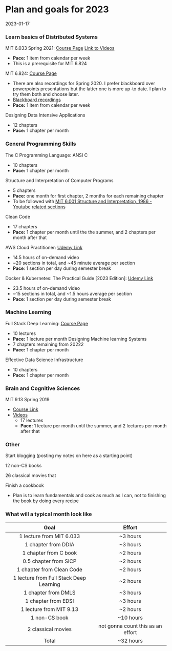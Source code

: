 # Plan and goals for 2023

2023-01-17


### Learn basics of Distributed Systems

MIT 6.033 Spring 2021: [Course Page](https://web.mit.edu/6.033/2021/wwwdocs/index.shtml) [Link to Videos](https://www.bilibili.com/video/BV12T4y1R78D/)

* **Pace:** 1 item from calendar per week
* This is a prerequisite for MIT 6.824
  

MIT 6.824: [Course Page](https://pdos.csail.mit.edu/6.824/)

* There are also recordings for Spring 2020. I prefer blackboard over
  powerpoints presentations but the latter one is more up-to date. I plan to try
  them both and choose later.
* [Blackboard recordings](https://www.youtube.com/playlist?list=PLrw6a1wE39_tb2fErI4-WkMbsvGQk9_UB)
* **Pace:** 1 item from calendar per week

Designing Data Intensive Applications

* 12 chapters
* **Pace:** 1 chapter per month

### General Programming Skills

The C Programming Language: ANSI C

* 10 chapters
* **Pace:** 1 chapter per month

Structure and Interpretation of Computer Programs

* 5 chapters
* **Pace:** one month for first chapter, 2 months for each remaining chapter
* To be followed with [MIT 6.001 Structure and Interpretation, 1986 - Youtube](https://www.youtube.com/playlist?list=PLE18841CABEA24090)
  [related sections](https://ocw.mit.edu/courses/6-001-structure-and-interpretation-of-computer-programs-spring-2005/pages/readings/) 
  

Clean Code

* 17 chapters
* **Pace:** 1 chapter per month until the the summer,
  and 2 chapters per month after that
  

AWS Cloud Practitioner: [Udemy Link](https://www.udemy.com/course/aws-certified-cloud-practitioner-new/)

* 14.5 hours of on-demand video
* ~20 sections in total, and ~45 minute average per section
* **Pace**: 1 section per day during semester break
  

Docker & Kubernetes: The Practical Guide [2023 Edition]: [Udemy Link](https://www.udemy.com/course/docker-kubernetes-the-practical-guide/)
* 23.5 hours of on-demand video
* ~15 sections in total, and ~1.5 hours average per section
* **Pace**: 1 section per day during semester break

### Machine Learning

Full Stack Deep Learning: [Course Page](https://fullstackdeeplearning.com/course/2022/)

* 10 lectures
* **Pace:** 1 lecture per month
Designing Machine learning Systems
* 7 chapters remaining from 20222
* **Pace:** 1 chapter per month

Effective Data Science Infrastructure
* 10 chapters
* **Pace:** 1 chapter per month

### Brain and Cognitive Sciences

MIT 9.13 Spring 2019

* [Course Link](https://ocw.mit.edu/courses/9-13-the-human-brain-spring-2019/pages/readings/)
* [Videos](https://www.youtube.com/watch?v=ba-HMvDn_vU&list=PLUl4u3cNGP60IKRN_pFptIBxeiMc0MCJP)
  * 17 lectures
  * **Pace:** 1 lecture per month until the summer,
    and 2 lectures per month after that

### Other

Start blogging (posting my notes on here as a starting point)

12 non-CS books

26 classical movies that

Finish a cookbook

* Plan is to learn fundamentals and cook as much as I can, not to finishing the book by doing every recipe


### What will a typical month look like
|                   Goal                  |               Effort               |
|:---------------------------------------:|:----------------------------------:|
| 1 lecture from MIT 6.033                |               ~3 hours             |
| 1 chapter from DDIA                     |               ~3 hours             |
| 1 chapter from C book                   |               ~2 hours             |
| 0.5 chapter from SICP                   |               ~2 hours             |
| 1 chapter from Clean Code               |               ~2 hours             |
| 1 lecture from Full Stack Deep Learning |               ~2 hours             |
| 1 chapter from DMLS                     |               ~3 hours             |
| 1 chapter from EDSI                     |               ~3 hours             |
| 1 lecture from MIT 9.13                 |               ~2 hours             |
| 1 non-CS book                           |              ~10 hours             |
| 2 classical movies                      |  not gonna count this as an effort |
| Total                                   |              ~32 hours             |

